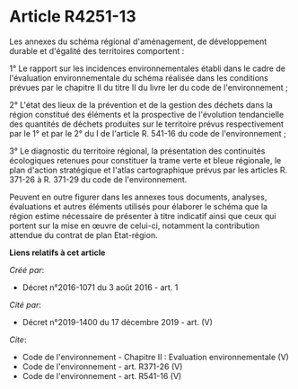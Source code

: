 # Article R4251-13

Les annexes du schéma régional d'aménagement, de développement durable et d'égalité des territoires comportent : 

1° Le rapport sur les incidences environnementales établi dans le cadre de l'évaluation environnementale du schéma réalisée
dans les conditions prévues par le chapitre II du titre II du livre Ier du code de l'environnement ; 

2° L'état des lieux de la prévention et de la gestion des déchets dans la région constitué des éléments et la prospective de
l'évolution tendancielle des quantités de déchets produites sur le territoire prévus respectivement par le 1° et par le 2° du
I de l'article R. 541-16 du code de l'environnement ; 

3° Le diagnostic du territoire régional, la présentation des continuités écologiques retenues pour constituer la trame verte
et bleue régionale, le plan d'action stratégique et l'atlas cartographique prévus par les articles R. 371-26 à R. 371-29 du
code de l'environnement. 

Peuvent en outre figurer dans les annexes tous documents, analyses, évaluations et autres éléments utilisés pour élaborer le
schéma que la région estime nécessaire de présenter à titre indicatif ainsi que ceux qui portent sur la mise en œuvre de
celui-ci, notamment la contribution attendue du contrat de plan Etat-région.

**Liens relatifs à cet article**

_Créé par_:

  - Décret n°2016-1071 du 3 août 2016 - art. 1

_Cité par_:

  - Décret n°2019-1400 du 17 décembre 2019 - art. (V)

_Cite_:

  - Code de l'environnement -  Chapitre II : Evaluation environnementale (V)
  - Code de l'environnement - art. R371-26 (V)
  - Code de l'environnement - art. R541-16 (V)
